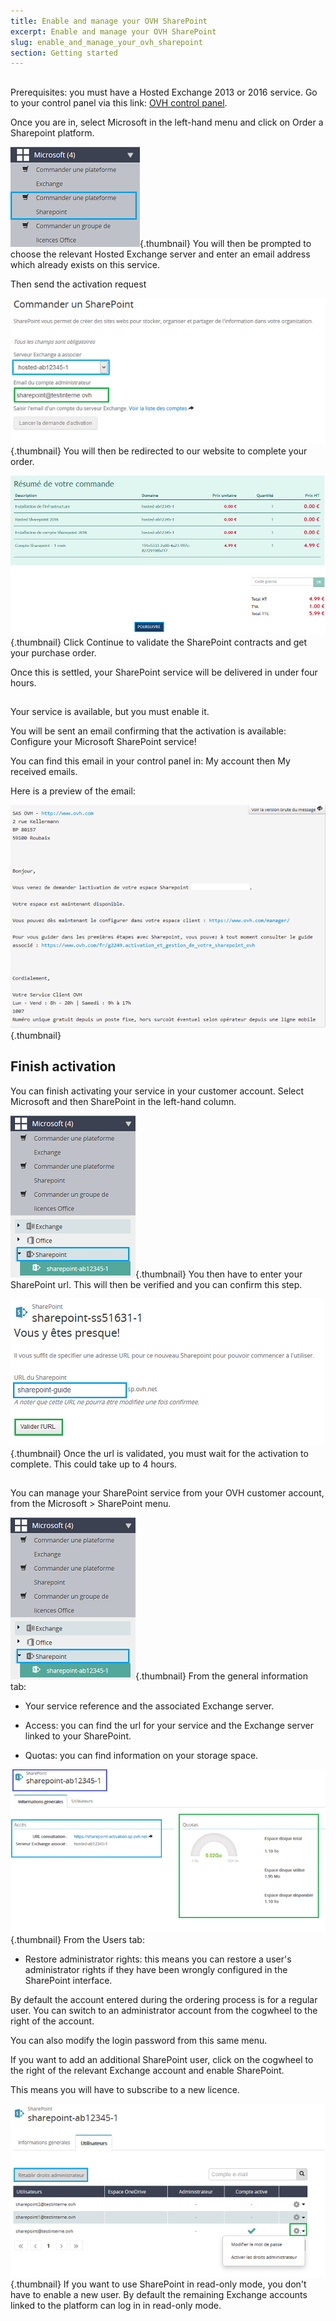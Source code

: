 ```yaml
---
title: Enable and manage your OVH SharePoint
excerpt: Enable and manage your OVH SharePoint
slug: enable_and_manage_your_ovh_sharepoint
section: Getting started
---
```



## 
Prerequisites: you must have a Hosted Exchange 2013 or 2016 service.
Go to your control panel via this link: [OVH control panel](https://www.ovh.com/manager/web/login/). 

Once you are in, select Microsoft in the left-hand menu and click on Order a Sharepoint platform.

![](images/img_4473.jpg){.thumbnail}
You will then be prompted to choose the relevant Hosted Exchange server and enter an email address which already exists on this service. 

Then send the activation request

![](images/img_4474.jpg){.thumbnail}
You will then be redirected to our website to complete your order.

![](images/img_4475.jpg){.thumbnail}
Click Continue to validate the SharePoint contracts and get your purchase order. 

Once this is settled, your SharePoint service will be delivered in under four hours.


## 
Your service is available, but you must enable it. 

You will be sent an email confirming that the activation is available:
Configure your Microsoft SharePoint service!

You can find this email in your control panel in: My account then My received emails.

Here is a preview of the email:

![](images/img_4494.jpg){.thumbnail}


## Finish activation
You can finish activating your service in your customer account. Select Microsoft and then SharePoint in the left-hand column.

![](images/img_4477.jpg){.thumbnail}
You then have to enter your SharePoint url. This will then be verified and you can confirm this step.

![](images/img_4478.jpg){.thumbnail}
Once the url is validated, you must wait for the activation to complete. This could take up to 4 hours.


## 
You can manage your SharePoint service from your OVH customer account, from the Microsoft > SharePoint menu.

![](images/img_4477.jpg){.thumbnail}
From the general information tab:


- Your service reference and the associated Exchange server. 

- Access: you can find the url for your service and the Exchange server linked to your SharePoint. 

- Quotas: you can find information on your storage space.



![](images/img_4481.jpg){.thumbnail}
From the Users tab:


- Restore administrator rights: this means you can restore a user's administrator rights if they have been wrongly configured in the SharePoint interface.


By default the account entered during the ordering process is for a regular user. You can switch to an administrator account from the cogwheel to the right of the account. 

You can also modify the login password from this same menu. 

If you want to add an additional SharePoint user, click on the cogwheel to the right of the relevant Exchange account and enable SharePoint.

This means you will have to subscribe to a new licence.

![](images/img_4495.jpg){.thumbnail}
If you want to use SharePoint in read-only mode, you don't have to enable a new user. By default the remaining Exchange accounts linked to the platform can log in in read-only mode.

